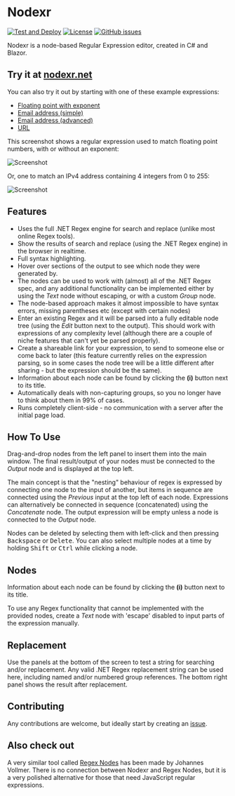 # Nodexr

[![Test and Deploy](https://github.com/Jcparkyn/nodexr/actions/workflows/main.yml/badge.svg)](https://github.com/Jcparkyn/nodexr/actions/workflows/main.yml)
[![License](https://img.shields.io/github/license/Jcparkyn/nodexr)](https://github.com/Jcparkyn/nodexr/blob/master/LICENSE)
[![GitHub issues](https://img.shields.io/github/issues/Jcparkyn/nodexr)](https://github.com/Jcparkyn/nodexr/issues)

Nodexr is a node-based Regular Expression editor, created in C# and Blazor.
## Try it at [nodexr.net](https://www.nodexr.net)

You can also try it out by starting with one of these example expressions:
* [Floating point with exponent](https://www.nodexr.net/?parse=%5Cb%5B-%2B%5D%3F%5Cd*%5C.%3F%5Cd%2B%28%5BeE%5D%5B-%2B%5D%3F%5Cd%2B%29%3F%5Cb&search=123.45,%201563,%0A9.76456e12,%201E-9,%200.5e-7&replace=%5B$0,%20$1%5D)
* [Email address (simple)](https://www.nodexr.net/?parse=%5Cb%28%5Cw%2B%28%3F%3A%5B-%2B.%27%5D%5Cw%2B%29*%29@%5Cw%2B%28%3F%3A%5B-.%5D%5Cw%2B%29*%5C.%5Cw%2B%28%3F%3A%5B-.%5D%5Cw%2B%29*%5Cb&search=not-an-email@email.com%0Afake.person%2B666@nodexr.net&replace=$1)
* [Email address (advanced)](https://www.nodexr.net/?parse=%5Cb%28%3F%28%22%29%22.%2B%3F%28%3F%3C!%5C%5C%29%22@%7C%28%5B0-9a-z%5D%28%28%3F%3A%5C.%28%3F!%5C.%29%29%7C%5B-!%23%5C$%25%26%27%5C*%5C%2B%2F%3D%5C%3F%5C%5E%60%5C%7B%5C%7D%5C%7C~%5Cw%5D%29*%29%28%3F%3C%3D%5B0-9a-z%5D%29@%29%28%3F%28%5C%5B%29%5C%5B%28%3F%3A%5Cd%7B1,3%7D%5C.%29%7B3%7D%5Cd%7B1,3%7D%5C%5D%7C%28%3F%3A%5B0-9a-z%5D%5B-%5Cw%5D*%5B0-9a-z%5D*%5C.%29%2B%5Ba-z0-9%5D%5B%5C-a-z0-9%5D%7B0,22%7D%5Ba-z0-9%5D%29%5Cb&search=not-an-email@email.com%0Afake.person%2B666@nodexr.net&replace=$1)
* [URL](https://www.nodexr.net/?parse=%5Cb%28https%3F%3A%5C%2F%5C%2F%29%3F%28www%5C.%29%3F%5B-a-zA-Z0-9@%3A%25._%5C%2B~%23%3D%5D%7B2,256%7D%5C.%5Ba-z%5D%7B2,6%7D%5Cb%28%5B-a-zA-Z0-9@%3A%25_%5C%2B.~%23%3F%26%2F%2F%3D%5D*%29%5Cb&search=https%3A%2F%2Fwww.nodexr.net%0Anodexr.net%0Awww.github.com%2FJcparkyn%2Fnodexr&replace=%5BLink%5D%28$0%29)

This screenshot shows a regular expression used to match floating point numbers, with or without an exponent:

![Screenshot](https://github.com/Jcparkyn/nodexr/blob/master/Nodexr/images/Screenshot_floatingPoint_2.png?raw=true)

Or, one to match an IPv4 address containing 4 integers from 0 to 255:

![Screenshot](https://github.com/Jcparkyn/nodexr/blob/master/Nodexr/images/Screenshot_IPv4.png?raw=true)

## Features
* Uses the full .NET Regex engine for search and replace (unlike most online Regex tools).
* Show the results of search and replace (using the .NET Regex engine) in the browser in realtime.
* Full syntax highlighting.
* Hover over sections of the output to see which node they were generated by.
* The nodes can be used to work with (almost) all of the .NET Regex spec, and any additional functionality can be implemented either by using the *Text* node without escaping, or with a custom *Group* node.
* The node-based approach makes it almost impossible to have syntax errors, missing parentheses etc (except with certain nodes)
* Enter an existing Regex and it will be parsed into a fully editable node tree (using the *Edit* button next to the output). This should work with expressions of any complexity level (although there are a couple of niche features that can't yet be parsed properly).
* Create a shareable link for your expression, to send to someone else or come back to later (this feature currently relies on the expression parsing, so in some cases the node tree will be a little different after sharing - but the expression should be the same).
* Information about each node can be found by clicking the **(i)** button next to its title.
* Automatically deals with non-capturing groups, so you no longer have to think about them in 99% of cases.
* Runs completely client-side - no communication with a server after the initial page load.

## How To Use
Drag-and-drop nodes from the left panel to insert them into the main window. The final result/output of your nodes must be connected to the _Output_ node and is displayed at the top left.

The main concept is that the "nesting" behaviour of regex is expressed by connecting one node to the input of another, but items in sequence are connected using the *Previous* input at the top left of each node. Expressions can alternatively be connected in sequence (concatenated) using the *Concatenate* node.
The output expression will be empty unless a node is connected to the _Output_ node.

Nodes can be deleted by selecting them with left-click and then pressing <kbd>Backspace</kbd> or <kbd>Delete</kbd>. You can also select multiple nodes at a time by holding <kbd>Shift</kbd> or <kbd>Ctrl</kbd> while clicking a node.

## Nodes
Information about each node can be found by clicking the **(i)** button next to its title.

To use any Regex functionality that cannot be implemented with the provided nodes, create a *Text* node with 'escape' disabled to input parts of the expression manually.

## Replacement
Use the panels at the bottom of the screen to test a string for searching and/or replacement. Any valid .NET Regex replacement string can be used here, including named and/or numbered group references. The bottom right panel shows the result after replacement.

## Contributing
Any contributions are welcome, but ideally start by creating an [issue](https://github.com/Jcparkyn/nodexr/issues).

## Also check out
A very similar tool called [Regex Nodes](https://github.com/johannesvollmer/regex-nodes) has been made by Johannes Vollmer. There is no connection between Nodexr and Regex Nodes, but it is a very polished alternative for those that need JavaScript regular expressions.
